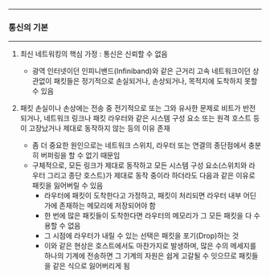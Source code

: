-----
### 통신의 기본
-----
1. 최신 네트워킹의 핵심 가정 : 통신은 신뢰할 수 없음
   - 광역 인터넷이던 인피니밴드(Infiniband)와 같은 근거리 고속 네트워크이던 상관없이 패킷들은 정기적으로 손실되거나, 손상되거나, 목적지에 도착하지 못할 수 있음

2. 패킷 손실이나 손상에는 전송 중 전기적으로 또는 그와 유사한 문제로 비트가 반전되거나, 네트워크 링크나 패킷 라우터와 같은 시스템 구성 요소 또는 원격 호스트 등이 고장났거나 제대로 동작하지 않는 등의 이유 존재
   - 좀 더 중요한 원인으로는 네트워크 스위치, 라우터 또는 연결의 종단점에서 충분히 버퍼링을 할 수 없기 때문임
   - 구체적으로, 모든 링크가 제대로 동작하고 모든 시스템 구성 요소(스위치와 라우터 그리고 종단 호스트)가 제대로 동작 중이라 하더라도 다음과 같은 이유로 패킷을 잃어버릴 수 있음
     + 라우터에 패킷이 도착한다고 가정하고, 패킷이 처리되면 라우터 내부 어딘가에 존재하는 메모리에 저장되어야 함
     + 한 번에 많은 패킷들이 도착한다면 라우터의 메모리가 그 모든 패킷을 다 수용할 수 없음
     + 그 시점에 라우터가 내릴 수 있는 선택은 패킷을 포기(Drop)하는 것
     + 이와 같은 현상은 호스트에서도 마찬가지로 발생하며, 많은 수의 메세지를 하나의 기계에 전송하면 그 기계의 자원은 쉽게 고갈될 수 잇으므로 패킷들을 같은 식으로 잃어버리게 됨
    
  
